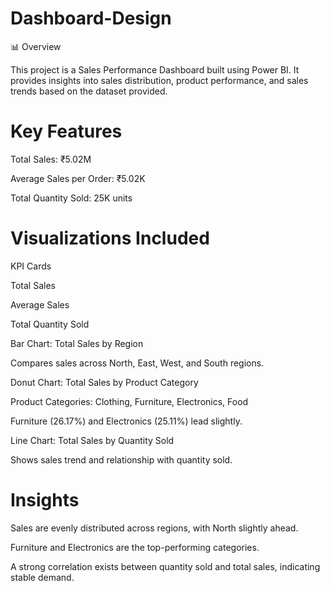 # Dashboard-Design
📊 Overview

This project is a Sales Performance Dashboard built using Power BI.
It provides insights into sales distribution, product performance, and sales trends based on the dataset provided.

# Key Features

Total Sales: ₹5.02M

Average Sales per Order: ₹5.02K

Total Quantity Sold: 25K units

# Visualizations Included

KPI Cards

Total Sales

Average Sales

Total Quantity Sold

Bar Chart: Total Sales by Region

Compares sales across North, East, West, and South regions.

Donut Chart: Total Sales by Product Category

Product Categories: Clothing, Furniture, Electronics, Food

Furniture (26.17%) and Electronics (25.11%) lead slightly.

Line Chart: Total Sales by Quantity Sold

Shows sales trend and relationship with quantity sold.

 # Insights

Sales are evenly distributed across regions, with North slightly ahead.

Furniture and Electronics are the top-performing categories.

A strong correlation exists between quantity sold and total sales, indicating stable demand.
